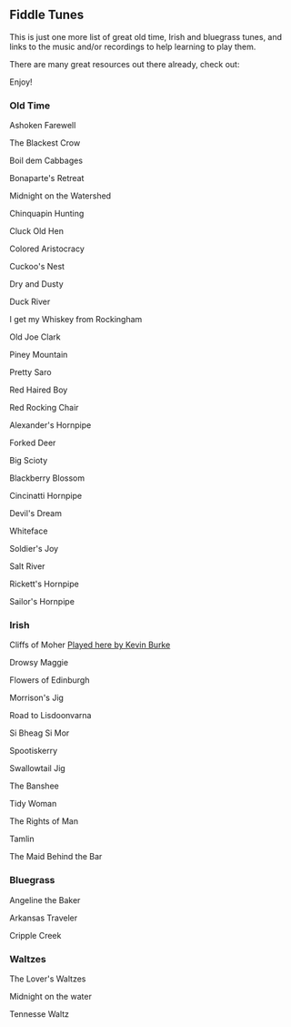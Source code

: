 ## Fiddle Tunes ##

This is just one more list of great old time, Irish and bluegrass tunes, and links to the music and/or recordings to help learning to play them.

There are many great resources out there already, check out:

<!--The Session
Traditional Music UK-->
Enjoy!
<!--<a href ="https://www.youtube.com/watch?v=VerYTG1MlhE&list=PLuyJzev9Xki1k2t9YB1geYq0CXl3-NhCQ"> Pretty saro </a>Tatiana Hargreaves.-->

### Old Time ###

Ashoken Farewell

The Blackest Crow

Boil dem Cabbages

Bonaparte's Retreat

Midnight on the Watershed

Chinquapin Hunting

Cluck Old Hen

Colored Aristocracy

Cuckoo's Nest

Dry and Dusty

Duck River

I get my Whiskey from Rockingham

Old Joe Clark

Piney Mountain

Pretty Saro

Red Haired Boy

Red Rocking Chair

Alexander's Hornpipe

Forked Deer

Big Scioty

Blackberry Blossom

Cincinatti Hornpipe

Devil's Dream

Whiteface

Soldier's Joy

Salt River

Rickett's Hornpipe

Sailor's Hornpipe



### Irish ###
Cliffs of Moher <a href = "https://www.youtube.com/watch?v=3zYlEPAkGek">  Played here by Kevin Burke </a>

Drowsy Maggie

Flowers of Edinburgh

Morrison's Jig

Road to Lisdoonvarna

Si Bheag Si Mor

Spootiskerry

Swallowtail Jig

The Banshee

Tidy Woman

The Rights of Man

Tamlin

The Maid Behind the Bar

### Bluegrass ###

Angeline the Baker

Arkansas Traveler

Cripple Creek

### Waltzes ###

The Lover's Waltzes

Midnight on the water

Tennesse Waltz
